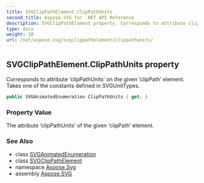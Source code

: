 ```yaml
---
title: SVGClipPathElement.ClipPathUnits
second_title: Aspose.SVG for .NET API Reference
description: SVGClipPathElement property. Corresponds to attribute clipPathUnits on the given clipPath element. Takes one of the constants defined in SVGUnitTypes
type: docs
weight: 10
url: /net/aspose.svg/svgclippathelement/clippathunits/
---
```

## SVGClipPathElement.ClipPathUnits property

Corresponds to attribute ‘clipPathUnits’ on the given ‘clipPath’ element. Takes one of the constants defined in SVGUnitTypes.

```csharp
public SVGAnimatedEnumeration ClipPathUnits { get; }
```

### Property Value

The attribute ‘clipPathUnits’ of the given ‘clipPath’ element.

### See Also

* class [SVGAnimatedEnumeration](../../../aspose.svg.datatypes/svganimatedenumeration/)
* class [SVGClipPathElement](../)
* namespace [Aspose.Svg](../../../aspose.svg/)
* assembly [Aspose.SVG](../../../)
